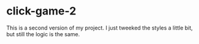 # click-game-2
This is a second version of my project. I just tweeked the styles a little bit, but still the logic is the same.
